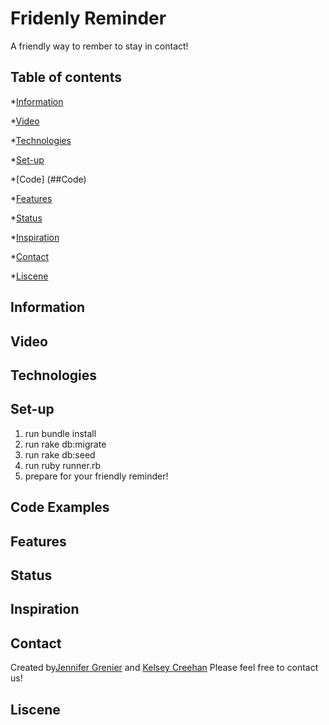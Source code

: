 # Fridenly Reminder

A friendly way to rember to stay in contact!

## Table of contents

*[Information](##Information)

*[Video](##Video)

*[Technologies](##Technologies)

*[Set-up](##Set-up)

*[Code] (##Code)

*[Features](##Features)

*[Status](##Status)

*[Inspiration](##Inspiration)

*[Contact](##Contact)

*[Liscene](##Liscene)

## Information

## Video

## Technologies

## Set-up

1. run bundle install
2. run rake db:migrate
3. run rake db:seed
4. run ruby runner.rb
5. prepare for your friendly reminder!

## Code Examples

## Features

## Status

## Inspiration

## Contact

Created by[Jennifer Grenier](https://www.linkedin.com/in/jennifer-a-grenier/) and [Kelsey Creehan](https://www.linkedin.com/in/kelsey-creehan-196b8a55/)
Please feel free to contact us!

## Liscene
